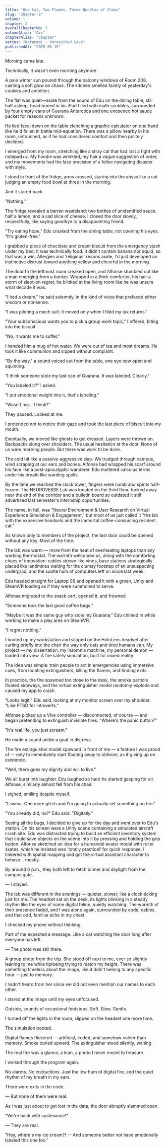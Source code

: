 ```yaml
---
title: "One Cat, Two Flames, Three Bundles of Chaos"
slug: "chapter-2"
volume: 1
chapter: 2
overallChapterNo: 3
volumeAlias: "Arc"
chapterAlias: "Chapter"
series: "Kataomoi - Unrequited Love"
publishedAt: "2025-05-15"
---
```

Morning came late. 

Technically, it wasn't even morning anymore.

A pale winter sun poured through the balcony windows of Room 208, casting a soft glow on chaos. 
The kitchen smelled faintly of yesterday's cookies and ambition.

The flat was quiet—aside from the sound of Edu on the dining table, still half asleep, 
head buried in his iPad filled with math scribbles, surrounded by four empty cans of Guarana Antarctica and one unopened 
hot sauce packet for reasons unknown. 

He lied face-down on the table clenching a graphic calculator on one hand like he'd fallen in battle mid-equation.
There was a pillow nearby in his room, untouched, as if he had considered comfort and then politely declined.

I emerged from my room, stretching like a stray cat that had lost a fight with notepad++.
My hoodie was wrinkled, my hair a vague suggestion of order, and my movements had the lazy precision of a feline navigating disaster with style.

I stood in front of the fridge, arms crossed, staring into the abyss like a cat judging an empty food bowl at three in the morning.

And it stared back.

"Nothing."

The fridge revealed a barren wasteland: two bottles of unidentified sauce, half a lemon, and a sad slice of cheese.
I closed the door slowly, respectfully, like saying goodbye to a disappointing friend.

"Try eating hope," Edu croaked from the dining table, not opening his eyes. "It's gluten-free."

I grabbed a piece of chocolate and cream biscuit from the emergency stash under my bed.
It was technically food.
It didn't contain banana nor squid, so that was a win.
Allergies and 'religious' reaons aside, I'd just developed an instinctive distrust toward anything yellow and cheerful in the morning.

The door to the leftmost room creaked open, and Alfonse stumbled out like a man emerging from a bunker.
Wrapped in a thick comforter, his hair a storm of slept-on regret, he blinked at the living room like he was unsure what decade it was.

"I had a dream," he said solemnly, in the kind of voice that prefaced either wisdom or nonsense.

"I was piloting a mech suit. It moved only when I filed my tax returns."

"Your subconscious wants you to pick a group work topic," I offered, biting into the biscuit.

"No, it wants me to suffer."

I handed him a mug of hot water. We were out of tea and most dreams. He took it like communion and sipped without complaint.

"By the way," a sound voiced out from the table, one eye now open and squinting.

"I think someone stole my last can of Guarana. It was labeled. Clearly."

"You labeled it?" I asked.

"I put emotional weight into it, that's labeling."

"Wasn't me... I think?"

They paused. Looked at me. 

I pretended not to notice their gaze and took the last piece of biscuit into my mouth.

Eventually, we moved like ghosts to get dressed. Layers were thrown on. 
Backpacks slung over shoulders. 
The usual hesitation at the door. 
None of us were morning people.
But there was work to be done.

The cold hit like a passive-aggressive slap. 
We trudged through campus, wind scraping at our ears and bones.
Alfonse had wrapped his scarf around his face like a post-apocalyptic wanderer.
Edu muttered calculus terms under his breath like warding spells.

By the time we reached the clock tower, fingers were numb and spirits half-frozen.
The NEUROVERSE Lab was located on the third floor, 
tucked away near the end of the corridor and a bulletin board so outdated 
it still advertised last semester's internship opportunities.

The name, in full, was "Neural Environment & User Research on Virtual Experience Simulation & Engagement,"
but most of us just called it "the lab with the expensive headsets and the immortal coffee-consuming resident cat."

As known only to members of the project, the last door could be opened without any key. Most of the time. 

The lab was warm — more from the heat of overheating laptops than any working thermostat. 
The warmth welcomed us, along with the comforting chaos of innovation: cables strewn like vines, base stations strategically placed like landmines waiting for the clumsy footstep of an unsuspecting undergrad, 
and the subtle hum of computers left on since last week.

Edu headed straight for Laptop 06 and opened it with a groan, Unity and SteamVR loading as if they were summoned to serve.

Alfonse migrated to the snack cart, opened it, and frowned. 

"Someone took the last good coffee bags."

"Maybe it was the same guy who stole my Guarana," 
Edu chimed in while working to make a play area on SteamVR. 

"I regret nothing."

I booted up my workstation and slipped on the HoloLens headset after curling briefly into the chair the way only cats and tired humans can.
My project — my dissertation, my insomnia machine, my personal demon — loaded into view.
A fire safety simulation, built for mixed reality.

The idea was simple: train people to act in emergencies using immersive cues, from locating extinguishers, killing the flames, and finding exits.

In practice, the fire spawned too close to the desk, the smoke particle floated sideways, and the virtual extinguisher model randomly explode and caused my app to crash.

"Looks legit," Edu said, looking at my monitor screen over my shoulder. "Like PTSD for introverts." 

Alfonse picked up a Vive controller — disconnected, of course — and began pretending to extinguish invisible fires. "Where's the panic button?"

"It's real life, you just scream."

He made a sound unlike a goat in distress.

The fire extinguisher model spawned in front of me — a feature I was proud of — only to immediately start floating away to oblivion, as if giving up on existence.

"Well, there goes my dignity and will to live."

We all burst into laughter. Edu laughed so hard he started gasping for air. Alfonse, similarly almost fell from his chair.

I sighed, smiling despite myself. 

"I swear. One more glitch and I'm going to actually set something on fire."

"You already did, no?" Edu said. "Digitally."

Seeing all the bugs, I decided to give up for the day and went over to Edu's station.
On his screen were a Unity scene containing a simulated aircraft crash site.
Edu was distracted trying to build an efficient inventory system that could save objects on the scene into it by pressing and holding the grip button.
Alfonse sketched an idea for a humanoid avatar model with roller skates, which he insisted was 'totally practical' for quick response.
I tinkered with spatial mapping and got the virtual assistant character to behave... mostly.

By around 6 p.m., they both left to fetch dinner and daylight from the campus gate.

— I stayed.

The lab was different in the evenings — quieter, slower, like a clock ticking just for me. 
The headset sat on the desk, its lights blinking in a steady rhythm like the eyes of some digital feline, quietly watching.
The warmth of their presence faded, and I was alone again, surrounded by code, cables, and that odd, familiar ache in my chest.

I checked my phone without thinking.

Part of me expected a message. Like a cat watching the door long after everyone has left.

— The photo was still there.

A group photo from the trip. She stood off next to me, ever so slightly leaning to me while tiptoeing trying to match my height.
There was something timeless about the image, like it didn't belong to any specific hour — just to memory.

I hadn't heard from her since we did not even mention our names to each other.

I stared at the image until my eyes unfocused.

Outside, sounds of occasional footsteps. Soft. Slow. Gentle.

I turned off the lights in the room, slipped on the headset one more time.

The simulation booted.

Digital flames flickered — artificial, coded, and somehow colder than memory. 
Smoke curled upward. The extinguisher stood silently, waiting.

The real fire was a glance, a lean, a photo I never meant to treasure. 

I walked through the program again.

No alarms. No instructions. Just the low hum of digital fire, and the quiet rhythm of my breath in my ears.

There were exits in the code.

— But none of them were real.

As I was just about to get lost in the data, the door abruptly slammed open.

"We're back with sustenance!"

— They are real.

"Hey, where's my ice cream?! — And someone better not have emotionally labeled this one too."